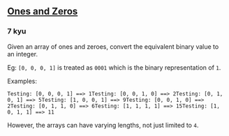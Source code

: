 <h2><a href=https://www.codewars.com/kata/578553c3a1b8d5c40300037c/train/python target="_blank">Ones and Zeros</a></h2><h3>7 kyu</h3><p>Given an array of ones and zeroes, convert the equivalent binary value to an integer.</p><p>Eg: <code>[0, 0, 0, 1]</code> is treated as <code>0001</code> which is the binary representation of <code>1</code>.</p><p>Examples:</p><pre><code>Testing: [0, 0, 0, 1] ==&gt; 1Testing: [0, 0, 1, 0] ==&gt; 2Testing: [0, 1, 0, 1] ==&gt; 5Testing: [1, 0, 0, 1] ==&gt; 9Testing: [0, 0, 1, 0] ==&gt; 2Testing: [0, 1, 1, 0] ==&gt; 6Testing: [1, 1, 1, 1] ==&gt; 15Testing: [1, 0, 1, 1] ==&gt; 11</code></pre><p>However, the arrays can have varying lengths, not just limited to <code>4</code>.</p>